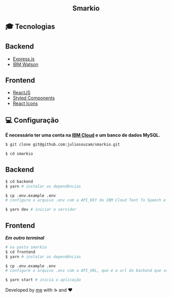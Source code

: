 <h2 align="center">
  Smarkio
</h2>

## :mortar_board: Tecnologias

## Backend

- [Express.js](https://github.com/expressjs/express)
- [IBM Watson](https://github.com/watson-developer-cloud/node-sdk)

## Frontend

- [ReactJS](https://reactjs.org/docs/getting-started.html)
- [Styled Components](https://styled-components.com/docs)
- [React Icons](https://react-icons.github.io/react-icons/)

## :computer: Configuração

**É necessário ter uma conta na [IBM Cloud](https://cloud.ibm.com/) e um banco de dados MySQL.**

```bash
$ git clone git@github.com:juliosouzam/smarkio.git

$ cd smarkio
```

## Backend

```bash
$ cd backend
$ yarn # instalar as dependências

$ cp .env.example .env
# configure o arquivo .env com a API_KEY do IBM Cloud Text To Speech e o banco de dados MySQL.

$ yarn dev # iniciar o servidor
```

## Frontend

_**Em outro terminal**_

```bash
# na pasta smarkio
$ cd frontend
$ yarn # instalar as dependências

$ cp .env.example .env
# configure o arquivo .env com a API_URL, que é a url do backend que você acabou de configurar.

$ yarn start # inicia a aplicação
```

Developed by [me](https://github.com/juliosouzam) with :coffee: and :heart:
